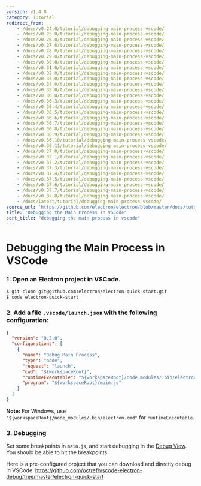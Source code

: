 ```yaml
---
version: v1.4.8
category: Tutorial
redirect_from:
    - /docs/v0.24.0/tutorial/debugging-main-process-vscode/
    - /docs/v0.25.0/tutorial/debugging-main-process-vscode/
    - /docs/v0.26.0/tutorial/debugging-main-process-vscode/
    - /docs/v0.27.0/tutorial/debugging-main-process-vscode/
    - /docs/v0.28.0/tutorial/debugging-main-process-vscode/
    - /docs/v0.29.0/tutorial/debugging-main-process-vscode/
    - /docs/v0.30.0/tutorial/debugging-main-process-vscode/
    - /docs/v0.31.0/tutorial/debugging-main-process-vscode/
    - /docs/v0.32.0/tutorial/debugging-main-process-vscode/
    - /docs/v0.33.0/tutorial/debugging-main-process-vscode/
    - /docs/v0.34.0/tutorial/debugging-main-process-vscode/
    - /docs/v0.35.0/tutorial/debugging-main-process-vscode/
    - /docs/v0.36.0/tutorial/debugging-main-process-vscode/
    - /docs/v0.36.3/tutorial/debugging-main-process-vscode/
    - /docs/v0.36.4/tutorial/debugging-main-process-vscode/
    - /docs/v0.36.5/tutorial/debugging-main-process-vscode/
    - /docs/v0.36.6/tutorial/debugging-main-process-vscode/
    - /docs/v0.36.7/tutorial/debugging-main-process-vscode/
    - /docs/v0.36.8/tutorial/debugging-main-process-vscode/
    - /docs/v0.36.9/tutorial/debugging-main-process-vscode/
    - /docs/v0.36.10/tutorial/debugging-main-process-vscode/
    - /docs/v0.36.11/tutorial/debugging-main-process-vscode/
    - /docs/v0.37.0/tutorial/debugging-main-process-vscode/
    - /docs/v0.37.1/tutorial/debugging-main-process-vscode/
    - /docs/v0.37.2/tutorial/debugging-main-process-vscode/
    - /docs/v0.37.3/tutorial/debugging-main-process-vscode/
    - /docs/v0.37.4/tutorial/debugging-main-process-vscode/
    - /docs/v0.37.5/tutorial/debugging-main-process-vscode/
    - /docs/v0.37.6/tutorial/debugging-main-process-vscode/
    - /docs/v0.37.7/tutorial/debugging-main-process-vscode/
    - /docs/v0.37.8/tutorial/debugging-main-process-vscode/
    - /docs/latest/tutorial/debugging-main-process-vscode/
source_url: 'https://github.com/electron/electron/blob/master/docs/tutorial/debugging-main-process-vscode.md'
title: "Debugging the Main Process in VSCode"
sort_title: "debugging the main process in vscode"
---
```


# Debugging the Main Process in VSCode

### 1. Open an Electron project in VSCode.

```bash
$ git clone git@github.com:electron/electron-quick-start.git
$ code electron-quick-start
```

### 2. Add a file `.vscode/launch.json` with the following configuration:

```json
{
  "version": "0.2.0",
  "configurations": [
    {
      "name": "Debug Main Process",
      "type": "node",
      "request": "launch",
      "cwd": "${workspaceRoot}",
      "runtimeExecutable": "${workspaceRoot}/node_modules/.bin/electron",
      "program": "${workspaceRoot}/main.js"
    }
  ]
}
```

**Note:** For Windows, use `"${workspaceRoot}/node_modules/.bin/electron.cmd"` for `runtimeExecutable`.

### 3. Debugging

Set some breakpoints in `main.js`, and start debugging in the [Debug View](https://code.visualstudio.com/docs/editor/debugging). You should be able to hit the breakpoints.

Here is a pre-configured project that you can download and directly debug in VSCode: https://github.com/octref/vscode-electron-debug/tree/master/electron-quick-start
